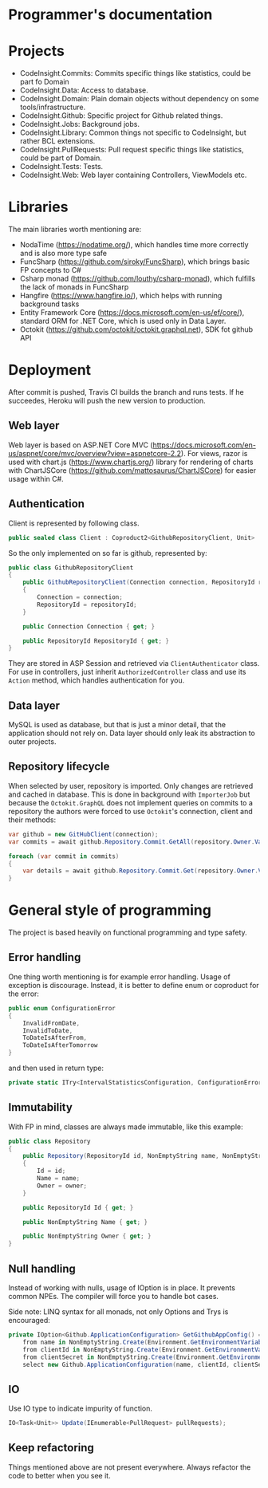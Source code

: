 # Programmer's documentation

# Projects 

- CodeInsight.Commits: Commits specific things like statistics, could be part fo Domain
- CodeInsight.Data: Access to database.
- CodeInsight.Domain: Plain domain objects without dependency on some tools/infrastructure.
- CodeInsight.Github: Specific project for Github related things.
- CodeInsight.Jobs: Background jobs.
- CodeInsight.Library: Common things not specific to CodeInsight, but rather BCL extensions.
- CodeInsight.PullRequests: Pull request specific things like statistics, could be part of Domain.
- CodeInsight.Tests: Tests.
- CodeInsight.Web: Web layer containing Controllers, ViewModels etc.

# Libraries

The main libraries worth mentioning are:
- NodaTime (https://nodatime.org/), which handles time more correctly and is also more type safe
- FuncSharp (https://github.com/siroky/FuncSharp), which brings basic FP concepts to C#
- Csharp monad (https://github.com/louthy/csharp-monad), which fulfills the lack of monads in FuncSharp
- Hangfire (https://www.hangfire.io/), which helps with running background tasks
- Entity Framework Core (https://docs.microsoft.com/en-us/ef/core/), standard ORM for .NET Core, which is used only in Data Layer.
- Octokit (https://github.com/octokit/octokit.graphql.net), SDK fot github API

# Deployment

After commit is pushed, Travis CI builds the branch and runs tests. If he succeedes, Heroku will push the new version to production.

## Web layer 

Web layer is based on ASP.NET Core MVC (https://docs.microsoft.com/en-us/aspnet/core/mvc/overview?view=aspnetcore-2.2).
For views, razor is used with chart.js (https://www.chartjs.org/) library for rendering of charts with ChartJSCore (https://github.com/mattosaurus/ChartJSCore) for easier usage within C#.

## Authentication

Client is represented by following class.

```csharp
public sealed class Client : Coproduct2<GithubRepositoryClient, Unit>
```

So the only implemented on so far is github, represented by:

```csharp
public class GithubRepositoryClient
{
    public GithubRepositoryClient(Connection connection, RepositoryId repositoryId)
    {
        Connection = connection;
        RepositoryId = repositoryId;
    }

    public Connection Connection { get; }

    public RepositoryId RepositoryId { get; }
}
```

They are stored in ASP Session and retrieved via `ClientAuthenticator` class.
For use in controllers, just inherit `AuthorizedController` class and use its `Action` method, which handles authentication for you.

## Data layer

MySQL is used as database, but that is just a minor detail, that the application should not rely on.
Data layer should only leak its abstraction to outer projects.

## Repository lifecycle

When selected by user, repository is imported. Only changes are retrieved and cached in database.
This is done in background with `ImporterJob` but because the `Octokit.GraphQL` does not implement queries on commits to a repository the authors were forced to use `Octokit`'s connection, client and their methods:

```csharp
var github = new GitHubClient(connection);
var commits = await github.Repository.Commit.GetAll(repository.Owner.Value, repository.Name.Value);

foreach (var commit in commits)
{
    var details = await github.Repository.Commit.Get(repository.Owner.Value, repository.Name.Value, commit.Sha);
}
```

# General style of programming

The project is based heavily on functional programming and type safety.

## Error handling

One thing worth mentioning is for example error handling. Usage of exception is discourage.
Instead, it is better to define enum or coproduct for the error:

```csharp
public enum ConfigurationError
{
    InvalidFromDate,
    InvalidToDate,
    ToDateIsAfterFrom,
    ToDateIsAfterTomorrow
}
```

and then used in return type:
```csharp
private static ITry<IntervalStatisticsConfiguration, ConfigurationError> ParseConfiguration(...
```

## Immutability

With FP in mind, classes are always made immutable, like this example:

```csharp
public class Repository
{
    public Repository(RepositoryId id, NonEmptyString name, NonEmptyString owner)
    {
        Id = id;
        Name = name;
        Owner = owner;
    }

    public RepositoryId Id { get; }

    public NonEmptyString Name { get; }

    public NonEmptyString Owner { get; }
}
```

## Null handling

Instead of working with nulls, usage of IOption<T> is in place. It prevents common NPEs. The compiler will force you to handle bot cases.

Side note:
LINQ syntax for all monads, not only Options and Trys is encouraged:
```csharp
private IOption<Github.ApplicationConfiguration> GetGithubAppConfig() =>
    from name in NonEmptyString.Create(Environment.GetEnvironmentVariable("GITHUB_APP_NAME"))
    from clientId in NonEmptyString.Create(Environment.GetEnvironmentVariable("GITHUB_CLIENT_ID"))
    from clientSecret in NonEmptyString.Create(Environment.GetEnvironmentVariable("GITHUB_CLIENT_SECRET"))
    select new Github.ApplicationConfiguration(name, clientId, clientSecret);
```

## IO

Use IO type to indicate impurity of function.
```csharp
IO<Task<Unit>> Update(IEnumerable<PullRequest> pullRequests);
```

## Keep refactoring

Things mentioned above are not present everywhere. Always refactor the code to better when you see it.

